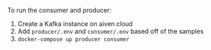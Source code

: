 To run the consumer and producer:

1. Create a Kafka instance on aiven cloud
2. Add `producer/.env` and `consumer/.env` based off of the samples
3. `docker-compose up producer consumer`
